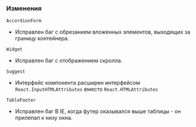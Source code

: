 ### Изменения

`AccordionForm`

 - Исправлен баг с обрезанием вложенных элементов, выходящих за границу контейнера.
 
`Widget`

 - Исправлен баг с отображением скролла.
 
 `Suggest`
 
 - Интерфейс компонента расширен интерфейсом `React.InputHTMLAttributes` вместо `React.HTMLAttributes`

`TableFooter`

- Исправлен баг В IE, когда футер оказывался выше таблицы - он прилепал к низу окна.
